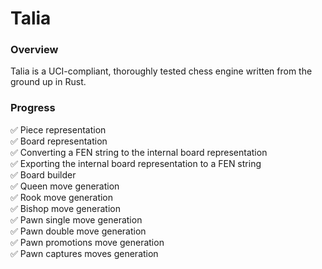 # Talia

### Overview
Talia is a UCI-compliant, thoroughly tested chess engine written from the ground up in Rust.

### Progress
✅ Piece representation  
✅ Board representation  
✅ Converting a FEN string to the internal board representation  
✅ Exporting the internal board representation to a FEN string  
✅ Board builder  
✅ Queen move generation  
✅ Rook move generation  
✅ Bishop move generation  
✅ Pawn single move generation   
✅ Pawn double move generation  
✅ Pawn promotions move generation  
✅ Pawn captures moves generation  
